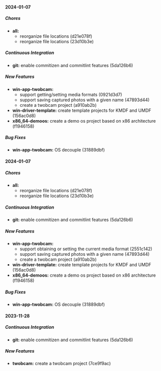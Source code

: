 #### 2024-01-07

##### Chores

* **all:**
  *  reorganize file locations (d21e078f)
  *  reorganize file locations (23d10b3e)

##### Continuous Integration

* **git:**  enable commitizen and commitlint features (5da126b6)

##### New Features

* **win-app-twobcam:**
  *  support getting/setting media formats (0921d3d7)
  *  support saving captured photos with a given name (47893d44)
  *  create a twobcam project (a910ab2b)
* **win-driver-template:**  create template projects for KMDF and UMDF (156ac0d8)
* **x86_64-demoos:**  create a demo os project based on x86 architecture (f1946158)

##### Bug Fixes

* **win-app-twobcam:**  OS decouple (31889dbf)

#### 2024-01-07

##### Chores

* **all:**
  *  reorganize file locations (d21e078f)
  *  reorganize file locations (23d10b3e)

##### Continuous Integration

* **git:**  enable commitizen and commitlint features (5da126b6)

##### New Features

* **win-app-twobcam:**
  *  support obtaining or setting the current media format (2551c142)
  *  support saving captured photos with a given name (47893d44)
  *  create a twobcam project (a910ab2b)
* **win-driver-template:**  create template projects for KMDF and UMDF (156ac0d8)
* **x86_64-demoos:**  create a demo os project based on x86 architecture (f1946158)

##### Bug Fixes

* **win-app-twobcam:**  OS decouple (31889dbf)

#### 2023-11-28

##### Continuous Integration

* **git:**  enable commitizen and commitlint features (5da126b6)

##### New Features

* **twobcam:**  create a twobcam project (7ce9f9ac)

